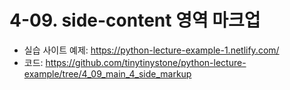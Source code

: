 # 4-09. side-content 영역 마크업

- 실습 사이트 예제: https://python-lecture-example-1.netlify.com/
- 코드: https://github.com/tinytinystone/python-lecture-example/tree/4_09_main_4_side_markup

